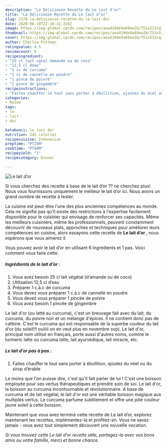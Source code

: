 ```yaml
---
description: "La Délicieuse Recette du Le lait d’or"
title: "La Délicieuse Recette du Le lait d’or"
slug: 2378-la-delicieuse-recette-du-le-lait-dor
date: 2020-06-18T22:16:32.316Z
image: https://img-global.cpcdn.com/recipes/aea419de9a69ee2b/751x532cq70/le-lait-dor-photo-principale-de-la-recette.jpg
thumbnail: https://img-global.cpcdn.com/recipes/aea419de9a69ee2b/751x532cq70/le-lait-dor-photo-principale-de-la-recette.jpg
cover: https://img-global.cpcdn.com/recipes/aea419de9a69ee2b/751x532cq70/le-lait-dor-photo-principale-de-la-recette.jpg
author: Charlie Pittman
ratingvalue: 4.5
reviewcount: 8
recipeingredient:
- "25 cl lait vgtal damande ou de coco"
- "12,5 cl deau"
- "1 cc de curcuma"
- "1 cc de cannelle en poudre"
- "1 pince de poivre"
- "1 pince de gingembre"
recipeinstructions:
- "Faites chauffer le tout sans porter à ébullition, ajoutez du miel ou du sirop d’érable"
categories:
- Resep
tags:
- le
- lait
- dor

katakunci: le lait dor 
nutrition: 245 calories
recipecuisine: Indonesian
preptime: "PT25M"
cooktime: "PT48M"
recipeyield: "1"
recipecategory: Dinner

---
```



![Le lait d’or](https://img-global.cpcdn.com/recipes/aea419de9a69ee2b/751x532cq70/le-lait-dor-photo-principale-de-la-recette.jpg)

Si vous cherchez des recette à base de le lait d’or ?? ne cherchez plus! Nous vous fournissons uniquement le meilleur le lait d’or ici. Nous avons un grand nombre de recette à tester.

La cuisine est peut-être l'une des plus anciennes compétences au monde. Cela ne signifie pas qu'il existe des restrictions à l'expertise facilement disponible pour le cuisinier qui envisage de renforcer ses capacités. Même les meilleurs cuisiniers, même les professionnels, peuvent constamment découvrir de nouveaux plats, approches et techniques pour améliorer leurs compétences en cuisine, alors essayons cette recette de <strong> Le lait d’or </strong>, nous espérons que vous aimerez il.

<!--inarticleads1-->

Vous pouvez avoir le lait d’or en utilisant 6 Ingrédients et 1 pas. Voici comment vous faire cette.

##### Ingrédients de le lait d’or :

1. Vous avez besoin 25 cl lait végétal (d’amande ou de coco)
1. Utilisation 12,5 cl d’eau
1. Préparer 1 c.à.c de curcuma
1. Vous devez vous préparer 1 c.à.c de cannelle en poudre
1. Vous devez vous préparer 1 pincée de poivre
1. Vous avez besoin 1 pincée de gingembre


Le lait d&#39;or (ou latté au curcuma), c&#39;est un breuvage fait avec du lait, du curcuma, du poivre noir et un mélange d&#39;épices. Il ne contient donc pas de caféine. C&#39;est le curcuma qui est responsable de la superbe couleur du lait d&#39;or (du soleil!!! ouiiiii on en veut plus en novembre svp). Le lait d&#39;or, principal nom utilisé en français, porte aussi d&#39;autres noms, comme le turmeric latte ou curcuma latte, lait ayurvédique, lait miracle, etc. 

<!--inarticleads2-->

##### Le lait d’or pas à pas :

1. Faites chauffer le tout sans porter à ébullition, ajoutez du miel ou du sirop d’érable


Le moins que l&#39;on puisse dire, c&#39;est qu&#39;il fait parler de lui ! C&#39;est une boisson employée pour ses vertus thérapeutiques et prendre soin de soi. Le lait d&#39;or, la boisson au curcuma incontournable et révolutionnaire. A base de curcuma et de lait végétal, le lait d&#39;or est une véritable boisson magique aux multiples vertus. Le curcuma parfume subtilement et offre une jolie couleur jaune soleil à cette boisson. 

<!--inarticleads1-->

<p>
Maintenant que vous avez terminé cette recette de Le lait d’or, explorez maintenant les recettes, implémentez-la et profitez-en. Vous ne savez jamais - vous avez tout simplement découvert une nouvelle vocation.
</p>

<p>
<i>Si vous trouvez cette Le lait d’or recette utile, partagez-la avec vos bons amis ou votre famille, merci et bonne chance.</i>
</p>
